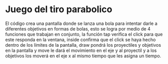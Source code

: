 # Juego del tiro parabolico

El código crea una pantalla donde se lanza una bola para intentar darle a diferentes objetivos en formas de bolas, esto se logra por medio de 4 funciones que trabajan en conjunto, la función tap verifica el click para que este responda en la ventana, inside confirma que el click se haya hecho dentro de los límites de la pantalla, draw pondrá los proyectiles y objetivos en la pantalla y move le dará el movimiento en el eje y al proyectil y a los objetivos los moverá en el eje x al mismo tiempo que les asigna un tiempo.
